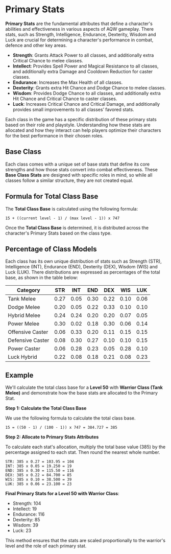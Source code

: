 
# Primary Stats
**Primary Stats** are the fundamental attributes that define a character's abilities and effectiveness in various aspects of AQW gameplay. There stats, such as Strength, Intelligence, Endurance, Dexterity, Wisdom and Luck are crucial for determining a character's performance in combat, defence and other key areas.
- **Strength**: Grants Attack Power to all classes, and additionally extra Critical Chance to melee classes.
- **Intellect**: Provides Spell Power and Magical Resistance to all classes, and additionally extra Damage and Cooldown Reduction for caster classes.
- **Endurance**: Increases the Max Health of all classes.
- **Dexterity**: Grants extra Hit Chance and Dodge Chance to melee classes.
- **Wisdom**: Provides Dodge Chance to all classes, and additionally extra Hit Chance and Critical Chance to caster classes.
- **Luck**: Increases Critical Chance and Critical Damage, and additionally provides small improvements to all classes’ favored stats.

Each class in the game has a specific distribution of these primary stats based on their role and playstyle. Understanding how these stats are allocated and how they interact can help players optimize their characters for the best performance in their chosen roles.

## Base Class
Each class comes with a unique set of base stats that define its core strengths and how those stats convert into combat effectiveness. These **Base Class Stats** are designed with specific roles in mind, so while all classes follow a similar structure, they are not created equal.

## Formula for Total Class Base

The **Total Class Base** is calculated using the following formula:
```
15 + ((current level - 1) / (max level - 1)) x 747
```
Once the **Total Class Base** is determined, it is distributed across the character's Primary Stats based on the class type.

## Percentage of Class Models
Each class has its own unique distribution of stats such as Strength (STR), Intelligence (INT), Endurance (END), Dexterity (DEX), Wisdom (WIS) and Luck (LUK). There distributions are expressed as percentages of the total base, as shown in the table below:

| Category | STR | INT | END | DEX | WIS | LUK |
|----------|-----|-----|-----|-----|-----|-----|
| Tank Melee | 0.27 | 0.05 | 0.30 | 0.22 | 0.10 | 0.06 |
| Dodge Melee | 0.20 | 0.05 | 0.22 | 0.33 | 0.10 | 0.10 |
| Hybrid Melee | 0.24 | 0.24 | 0.20 | 0.20 | 0.07 | 0.05 |
| Power Melee | 0.30 | 0.02 | 0.18 | 0.30 | 0.06 | 0.14 |
| Offensive Caster | 0.06 | 0.33 | 0.20 | 0.11 | 0.15 | 0.15 |
| Defensive Caster | 0.08 | 0.30 | 0.27 | 0.10 | 0.10 | 0.15 |
| Power Caster | 0.06 | 0.28 | 0.23 | 0.05 | 0.28 | 0.10 |
| Luck Hybrid | 0.22 | 0.08 | 0.18 | 0.21 | 0.08 | 0.23 |

## Example
We'll calculate the total class base for a **Level 50** with **Warrior Class (Tank Melee)** and demonstrate how the base stats are allocated to the Primary Stat.

**Step 1: Calculate the Total Class Base**

We use the following formula to calculate the total class base.
```
15 = ((50 - 1) / (100 - 1)) x 747 = 384.727 = 385
```
**Step 2: Allocate to Primary Stats Attributes**

To calculate each stat's allocation, multiply the total base value (385) by the percentage assigned to each stat. Then round the nearest whole number. 
```
STR: 385 x 0.27 = 103.95 = 104
INT: 385 x 0.05 = 19.250 = 19
END: 385 x 0.30 = 115.50 = 116
DEX: 385 x 0.22 = 84.700 = 85
WIS: 385 x 0.10 = 38.500 = 39
LUK: 385 x 0.06 = 23.100 = 23
```

**Final Primary Stats for a Level 50 with Warrior Class**:
- Strength: 104
- Intellect: 19
- Endurance: 116
- Dexterity: 85
- Wisdom: 39
- Luck: 23

This method ensures that the stats are scaled proportionally to the warrior's level and the role of each primary stat.
